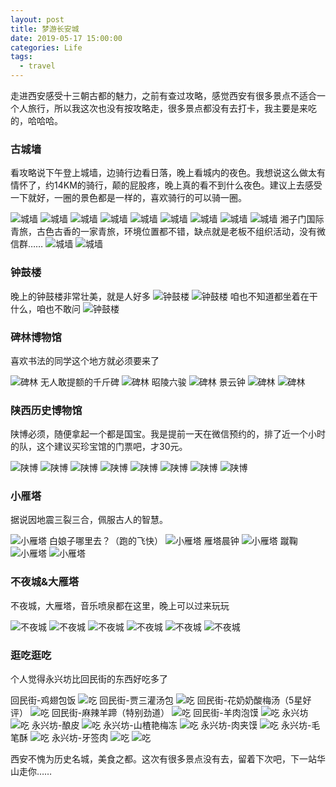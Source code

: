 ```yaml
---
layout: post
title: 梦游长安城
date: 2019-05-17 15:00:00
categories: Life
tags:
  - travel
---
```


走进西安感受十三朝古都的魅力，之前有查过攻略，感觉西安有很多景点不适合一个人旅行，所以我这次也没有按攻略走，很多景点都没有去打卡，我主要是来吃的，哈哈哈。

<!--more-->

### 古城墙
看攻略说下午登上城墙，边骑行边看日落，晚上看城内的夜色。我想说这么做太有情怀了，约14KM的骑行，颠的屁股疼，晚上真的看不到什么夜色。建议上去感受一下就好，一圈的景色都是一样的，喜欢骑行的可以骑一圈。

![城墙][cq1]
![城墙][cq2]
![城墙][cq3]
![城墙][cq4]
![城墙][cq5]
![城墙][cq6]
![城墙][cq7]
![城墙][cq8]
![城墙][cq9]
湘子门国际青旅，古色古香的一家青旅，环境位置都不错，缺点就是老板不组织活动，没有微信群……
![城墙][cq10]
![城墙][cq11]

### 钟鼓楼
晚上的钟鼓楼非常壮美，就是人好多
![钟鼓楼][zg1]
![钟鼓楼][zg2]
咱也不知道都坐着在干什么，咱也不敢问
![钟鼓楼][zg3]

### 碑林博物馆
喜欢书法的同学这个地方就必须要来了

![碑林][bl1]
无人敢提额的千斤碑
![碑林][bl2]
昭陵六骏
![碑林][bl3]
景云钟
![碑林][bl4]
![碑林][bl5]

### 陕西历史博物馆
陕博必须，随便拿起一个都是国宝。我是提前一天在微信预约的，排了近一个小时的队，这个建议买珍宝馆的门票吧，才30元。

![陕博][sb1]
![陕博][sb2]
![陕博][sb3]
![陕博][sb4]
![陕博][sb5]
![陕博][sb6]
![陕博][sb7]
![陕博][sb8]

### 小雁塔
据说因地震三裂三合，佩服古人的智慧。

![小雁塔][xyt2]
白娘子哪里去？（跑的飞快）
![小雁塔][xyt1]
雁塔晨钟
![小雁塔][xyt3]
蹴鞠
![小雁塔][xyt4]
![小雁塔][xyt5]

### 不夜城&大雁塔
不夜城，大雁塔，音乐喷泉都在这里，晚上可以过来玩玩

![不夜城][byc1]
![不夜城][byc2]
![不夜城][byc3]
![不夜城][byc4]
![不夜城][byc5]
![不夜城][byc6]

### 逛吃逛吃
个人觉得永兴坊比回民街的东西好吃多了

回民街-鸡翅包饭
![吃][c1]
回民街-贾三灌汤包
![吃][c2]
回民街-花奶奶酸梅汤（5星好评）
![吃][c3]
回民街-麻辣羊蹄（特别劲道）
![吃][c10]
回民街-羊肉泡馍
![吃][c11]
永兴坊
![吃][c4]
永兴坊-酿皮
![吃][c5]
永兴坊-山楂艳梅冻
![吃][c6]
永兴坊-肉夹馍
![吃][c7]
永兴坊-毛笔酥
![吃][c8]
永兴坊-牙签肉
![吃][c9]
![吃][c12]

西安不愧为历史名城，美食之都。这次有很多景点没有去，留着下次吧，下一站华山走你……


[cq1]:/images/life/xian/cq1.jpeg
[cq2]:/images/life/xian/cq2.jpeg
[cq3]:/images/life/xian/cq3.jpeg
[cq4]:/images/life/xian/cq4.jpeg
[cq5]:/images/life/xian/cq5.jpeg
[cq6]:/images/life/xian/cq6.jpeg
[cq7]:/images/life/xian/cq7.jpeg
[cq8]:/images/life/xian/cq8.jpeg
[cq9]:/images/life/xian/cq9.jpeg
[cq10]:/images/life/xian/cq10.jpeg
[cq11]:/images/life/xian/cq11.jpeg

[zg1]:/images/life/xian/zg1.jpeg
[zg2]:/images/life/xian/zg2.jpeg
[zg3]:/images/life/xian/zg3.jpeg

[bl1]:/images/life/xian/bl1.jpeg
[bl2]:/images/life/xian/bl2.jpeg
[bl3]:/images/life/xian/bl3.jpeg
[bl4]:/images/life/xian/bl4.jpeg
[bl5]:/images/life/xian/bl5.jpeg

[sb1]:/images/life/xian/sb1.jpeg
[sb2]:/images/life/xian/sb2.jpeg
[sb3]:/images/life/xian/sb3.jpeg
[sb4]:/images/life/xian/sb4.jpeg
[sb5]:/images/life/xian/sb5.jpeg
[sb6]:/images/life/xian/sb6.jpeg
[sb7]:/images/life/xian/sb7.jpeg
[sb8]:/images/life/xian/sb8.jpeg

[xyt1]:/images/life/xian/xyt1.jpeg
[xyt2]:/images/life/xian/xyt2.jpeg
[xyt3]:/images/life/xian/xyt3.jpeg
[xyt4]:/images/life/xian/xyt4.jpeg
[xyt5]:/images/life/xian/xyt5.jpeg

[byc1]:/images/life/xian/byc1.jpeg
[byc2]:/images/life/xian/byc2.jpeg
[byc3]:/images/life/xian/byc3.jpeg
[byc4]:/images/life/xian/byc4.jpeg
[byc5]:/images/life/xian/byc5.jpeg
[byc6]:/images/life/xian/byc6.jpeg

[c1]:/images/life/xian/c1.jpeg
[c2]:/images/life/xian/c2.jpeg
[c3]:/images/life/xian/c3.jpeg
[c4]:/images/life/xian/c4.jpeg
[c5]:/images/life/xian/c5.jpeg
[c6]:/images/life/xian/c6.jpeg
[c7]:/images/life/xian/c7.jpeg
[c8]:/images/life/xian/c8.jpeg
[c9]:/images/life/xian/c9.jpeg
[c10]:/images/life/xian/c10.jpeg
[c11]:/images/life/xian/c11.jpeg
[c12]:/images/life/xian/c12.jpeg
